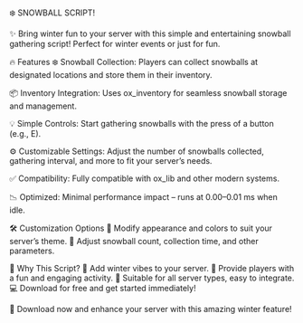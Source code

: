 ❄️ SNOWBALL SCRIPT!

✨ Bring winter fun to your server with this simple and entertaining snowball gathering script! Perfect for winter events or just for fun.

🔥 Features
❄️ Snowball Collection: Players can collect snowballs at designated locations and store them in their inventory.

📦 Inventory Integration: Uses ox_inventory for seamless snowball storage and management.

💡 Simple Controls: Start gathering snowballs with the press of a button (e.g., E).

⚙️ Customizable Settings: Adjust the number of snowballs collected, gathering interval, and more to fit your server’s needs.

✅ Compatibility: Fully compatible with ox_lib and other modern systems.

📉 Optimized: Minimal performance impact – runs at 0.00–0.01 ms when idle.

🛠️ Customization Options
🎨 Modify appearance and colors to suit your server’s theme.
🔢 Adjust snowball count, collection time, and other parameters.

🎯 Why This Script?
🌟 Add winter vibes to your server.
🚀 Provide players with a fun and engaging activity.
🔧 Suitable for all server types, easy to integrate.
💻 Download for free and get started immediately!

📩 Download now and enhance your server with this amazing winter feature!
